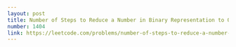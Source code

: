 ```yaml
---
layout: post
title: Number of Steps to Reduce a Number in Binary Representation to One
number: 1404
link: https://leetcode.com/problems/number-of-steps-to-reduce-a-number-in-binary-representation-to-one
---
```


